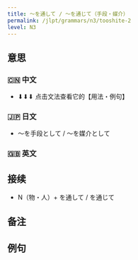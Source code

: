 ```yaml
---
title: 〜を通して / 〜を通じて（手段・媒介）
permalink: /jlpt/grammars/n3/tooshite-2
level: N3
---
```


## 意思

### 🇨🇳 中文

- ⬇︎⬇︎⬇︎ 点击文法查看它的【用法・例句】

### 🇯🇵 日文

- ～を手段として / 〜を媒介として

### 🇬🇧 英文


## 接续

- N（物・人）+ を通して / を通じて

## 备注


## 例句

